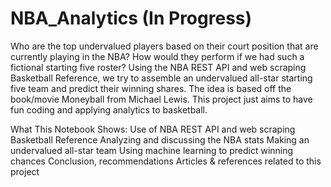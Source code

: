 # NBA_Analytics (In Progress)

Who are the top undervalued players based on their court position that are currently playing in the NBA? How would they perform if we had such a fictional starting five roster? Using the NBA REST API and web scraping Basketball Reference, we try to assemble an undervalued all-star starting five team and predict their winning shares. The idea is based off the book/movie Moneyball from Michael Lewis. This project just aims to have fun coding and applying analytics to basketball.

What This Notebook Shows:
Use of NBA REST API and web scraping Basketball Reference
Analyzing and discussing the NBA stats
Making an undervalued all-star team
Using machine learning to predict winning chances
Conclusion, recommendations
Articles & references related to this project
